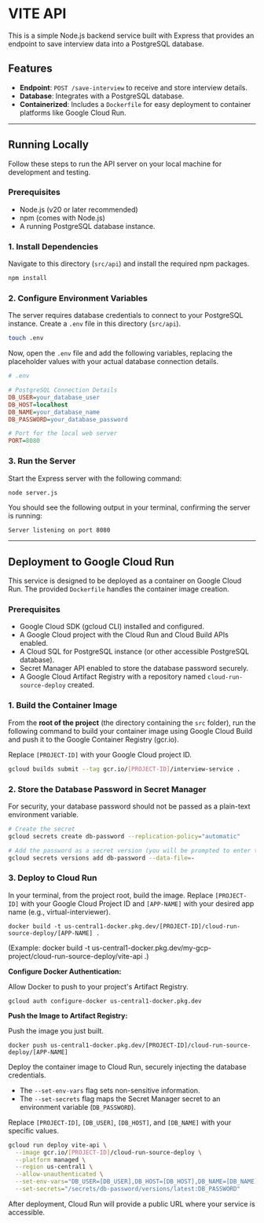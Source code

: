 # VITE API

This is a simple Node.js backend service built with Express that provides an endpoint to save interview data into a PostgreSQL database.

## Features

- **Endpoint**: `POST /save-interview` to receive and store interview details.
- **Database**: Integrates with a PostgreSQL database.
- **Containerized**: Includes a `Dockerfile` for easy deployment to container platforms like Google Cloud Run.

---

## Running Locally

Follow these steps to run the API server on your local machine for development and testing.

### Prerequisites

- Node.js (v20 or later recommended)
- npm (comes with Node.js)
- A running PostgreSQL database instance.

### 1. Install Dependencies

Navigate to this directory (`src/api`) and install the required npm packages.

```bash
npm install
```

### 2. Configure Environment Variables

The server requires database credentials to connect to your PostgreSQL instance. Create a `.env` file in this directory (`src/api`).

```bash
touch .env
```

Now, open the `.env` file and add the following variables, replacing the placeholder values with your actual database connection details.

```ini
# .env

# PostgreSQL Connection Details
DB_USER=your_database_user
DB_HOST=localhost
DB_NAME=your_database_name
DB_PASSWORD=your_database_password

# Port for the local web server
PORT=8080
```

### 3. Run the Server

Start the Express server with the following command:

```bash
node server.js
```

You should see the following output in your terminal, confirming the server is running:

```
Server listening on port 8080
```

---

## Deployment to Google Cloud Run

This service is designed to be deployed as a container on Google Cloud Run. The provided `Dockerfile` handles the container image creation.

### Prerequisites

- Google Cloud SDK (gcloud CLI) installed and configured.
- A Google Cloud project with the Cloud Run and Cloud Build APIs enabled.
- A Cloud SQL for PostgreSQL instance (or other accessible PostgreSQL database).
- Secret Manager API enabled to store the database password securely.
- A Google Cloud Artifact Registry with a repository named ```cloud-run-source-deploy``` created.

### 1. Build the Container Image

From the **root of the project** (the directory containing the `src` folder), run the following command to build your container image using Google Cloud Build and push it to the Google Container Registry (gcr.io).

Replace `[PROJECT-ID]` with your Google Cloud project ID.

```bash
gcloud builds submit --tag gcr.io/[PROJECT-ID]/interview-service .
```

### 2. Store the Database Password in Secret Manager

For security, your database password should not be passed as a plain-text environment variable.

```bash
# Create the secret
gcloud secrets create db-password --replication-policy="automatic"

# Add the password as a secret version (you will be prompted to enter the password)
gcloud secrets versions add db-password --data-file=-
```

### 3. Deploy to Cloud Run

In your terminal, from the project root, build the image. Replace ```[PROJECT-ID]``` with your Google Cloud Project ID and ```[APP-NAME]``` with your desired app name (e.g., virtual-interviewer).

```
docker build -t us-central1-docker.pkg.dev/[PROJECT-ID]/cloud-run-source-deploy/[APP-NAME] .
```

(Example: docker build -t us-central1-docker.pkg.dev/my-gcp-project/cloud-run-source-deploy/vite-api .)

**Configure Docker Authentication:**

Allow Docker to push to your project's Artifact Registry.

```
gcloud auth configure-docker us-central1-docker.pkg.dev
```

**Push the Image to Artifact Registry:**

Push the image you just built.

```
docker push us-central1-docker.pkg.dev/[PROJECT-ID]/cloud-run-source-deploy/[APP-NAME]
```

Deploy the container image to Cloud Run, securely injecting the database credentials.

- The `--set-env-vars` flag sets non-sensitive information.
- The `--set-secrets` flag maps the Secret Manager secret to an environment variable (`DB_PASSWORD`).

Replace `[PROJECT-ID]`, `[DB_USER]`, `[DB_HOST]`, and `[DB_NAME]` with your specific values.

```bash
gcloud run deploy vite-api \
  --image gcr.io/[PROJECT-ID]/cloud-run-source-deploy \
  --platform managed \
  --region us-central1 \
  --allow-unauthenticated \
  --set-env-vars="DB_USER=[DB_USER],DB_HOST=[DB_HOST],DB_NAME=[DB_NAME]" \
  --set-secrets="/secrets/db-password/versions/latest:DB_PASSWORD"
```

After deployment, Cloud Run will provide a public URL where your service is accessible.